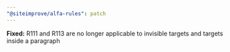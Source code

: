```yaml
---
"@siteimprove/alfa-rules": patch
---
```


**Fixed:** R111 and R113 are no longer applicable to invisible targets and targets inside a paragraph
